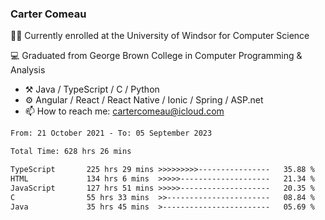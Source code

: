 ### Carter Comeau

🙋‍♂️ Currently enrolled at the University of Windsor for Computer Science

💻 Graduated from George Brown College in Computer Programming & Analysis

- ⚒️ Java / TypeScript / C / Python
- ⚙️ Angular / React / React Native / Ionic / Spring / ASP.net
- 📫 How to reach me: cartercomeau@icloud.com

<!--START_SECTION:waka-->

```txt
From: 21 October 2021 - To: 05 September 2023

Total Time: 628 hrs 26 mins

TypeScript       225 hrs 29 mins >>>>>>>>>----------------   35.88 %
HTML             134 hrs 6 mins  >>>>>--------------------   21.34 %
JavaScript       127 hrs 51 mins >>>>>--------------------   20.35 %
C                55 hrs 33 mins  >>-----------------------   08.84 %
Java             35 hrs 45 mins  >------------------------   05.69 %
```

<!--END_SECTION:waka-->
